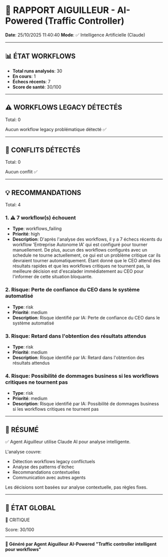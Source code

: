 # 🚦 RAPPORT AIGUILLEUR - AI-Powered (Traffic Controller)

**Date**: 25/10/2025 11:40:40
**Mode**: ✅ Intelligence Artificielle (Claude)

---

## 📊 ÉTAT WORKFLOWS

- **Total runs analysés**: 30
- **En cours**: 1
- **Échecs récents**: 7
- **Score de santé**: 30/100

---

## ⚠️  WORKFLOWS LEGACY DÉTECTÉS

Total: 0



Aucun workflow legacy problématique détecté ✅

---

## 🚨 CONFLITS DÉTECTÉS

Total: 0

Aucun conflit ✅

---

## 💡 RECOMMANDATIONS

Total: 4


### 1. ⚠️ 7 workflow(s) échouent

- **Type**: workflows_failing
- **Priorité**: high
- **Description**: D'après l'analyse des workflows, il y a 7 échecs récents du workflow 'Entreprise Autonome IA' qui est configuré pour tourner manuellement. De plus, aucun des workflows configurés avec un schedule ne tourne actuellement, ce qui est un problème critique car ils devraient tourner automatiquement. Étant donné que le CEO attend des résultats rapides et que les workflows critiques ne tournent pas, la meilleure décision est d'escalader immédiatement au CEO pour l'informer de cette situation bloquante.


### 2. Risque: Perte de confiance du CEO dans le système automatisé

- **Type**: risk
- **Priorité**: medium
- **Description**: Risque identifié par IA: Perte de confiance du CEO dans le système automatisé


### 3. Risque: Retard dans l'obtention des résultats attendus

- **Type**: risk
- **Priorité**: medium
- **Description**: Risque identifié par IA: Retard dans l'obtention des résultats attendus


### 4. Risque: Possibilité de dommages business si les workflows critiques ne tournent pas

- **Type**: risk
- **Priorité**: medium
- **Description**: Risque identifié par IA: Possibilité de dommages business si les workflows critiques ne tournent pas




---

## 🎯 RÉSUMÉ

✅ Agent Aiguilleur utilise Claude AI pour analyse intelligente.

L'analyse couvre:
- Détection workflows legacy conflictuels
- Analyse des patterns d'échec
- Recommandations contextuelles
- Communication avec autres agents

Les décisions sont basées sur analyse contextuelle, pas règles fixes.

---

## 🔄 ÉTAT GLOBAL

🔴 CRITIQUE

Score: 30/100

---

**🚦 Généré par Agent Aiguilleur AI-Powered**
**"Traffic controller intelligent pour workflows"**

